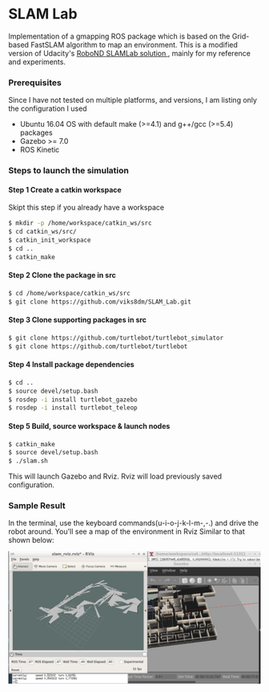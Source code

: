 # SLAM Lab
Implementation of a gmapping ROS package which is based on the Grid-based FastSLAM algorithm to map an environment. This is a modified version of Udacity's [RoboND SLAMLab solution ](https://github.com/udacity/RoboND-SLAMLAb), mainly for my reference and experiments.

### Prerequisites
Since I have not tested on multiple platforms, and versions, I am listing only the configuration I used

* Ubuntu 16.04 OS with default make (>=4.1) and g++/gcc (>=5.4) packages
* Gazebo >= 7.0
* ROS Kinetic


### Steps to launch the simulation

#### Step 1 Create a catkin workspace
Skipt this step if you already have a workspace

```sh
$ mkdir -p /home/workspace/catkin_ws/src
$ cd catkin_ws/src/
$ catkin_init_workspace
$ cd ..
$ catkin_make
```

#### Step 2 Clone the package in src
```sh
$ cd /home/workspace/catkin_ws/src
$ git clone https://github.com/viks8dm/SLAM_Lab.git
```

#### Step 3 Clone supporting packages in src
```sh
$ git clone https://github.com/turtlebot/turtlebot_simulator
$ git clone https://github.com/turtlebot/turtlebot
```

#### Step 4 Install package dependencies
```sh
$ cd ..
$ source devel/setup.bash
$ rosdep -i install turtlebot_gazebo
$ rosdep -i install turtlebot_teleop
```

#### Step 5 Build, source workspace & launch nodes
```sh
$ catkin_make
$ source devel/setup.bash
$ ./slam.sh
```
This will launch Gazebo and Rviz. Rviz will load previously saved configuration.

### Sample Result
In the terminal, use the keyboard commands(u-i-o-j-k-l-m-,-.) and drive the robot around. You'll see a map of the environment in Rviz Similar to that shown below:


![alt text](./images/slam_sample.png)
